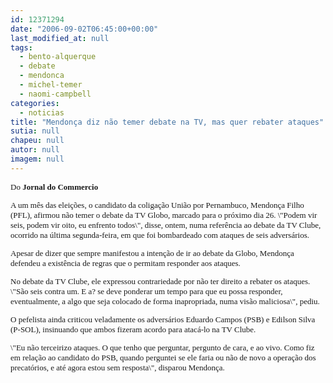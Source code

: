 ```yaml
---
id: 12371294
date: "2006-09-02T06:45:00+00:00"
last_modified_at: null
tags:
  - bento-alquerque
  - debate
  - mendonca
  - michel-temer
  - naomi-campbell
categories:
  - noticias
title: "Mendonça diz não temer debate na TV, mas quer rebater ataques"
sutia: null
chapeu: null
autor: null
imagem: null
---
```

<p><FONT size=2></p>
<p><P><FONT face=Verdana>Do <STRONG>Jornal do Commercio</STRONG></FONT></P></p>
<p><P><FONT face=Verdana>A um mês das eleições, o candidato da coligação União por Pernambuco, Mendonça Filho (PFL), afirmou não temer o debate da TV Globo, marcado para o próximo dia 26. \"Podem vir seis, podem vir oito, eu enfrento todos\", disse, ontem, numa referência ao debate da TV Clube, ocorrido na última segunda-feira, em que foi bombardeado com ataques de seis adversários. </FONT></P></p>
<p><P><FONT face=Verdana>Apesar de dizer que sempre manifestou a intenção de ir ao debate da Globo, Mendonça defendeu a existência de regras que o permitam responder aos ataques. </FONT></P></p>
<p><P><FONT face=Verdana>No debate da TV Clube, ele expressou contrariedade por não ter direito a rebater os ataques. \"São seis contra um. E a? se deve ponderar um tempo para que eu possa responder, eventualmente, a algo que seja colocado de forma inapropriada, numa visão maliciosa\", pediu. </FONT></P></p>
<p><P><FONT face=Verdana>O pefelista ainda criticou veladamente os adversários Eduardo Campos (PSB) e Edilson Silva (P-SOL), insinuando que ambos fizeram acordo para atacá-lo na TV Clube. </FONT></P></p>
<p><P><FONT face=Verdana>\"Eu não terceirizo ataques. O que tenho que perguntar, pergunto de cara, e ao vivo. Como fiz em relação ao candidato do PSB, quando perguntei se ele faria ou não de novo a operação dos precatórios, e até agora estou sem resposta\", disparou Mendonça.</FONT> </P></FONT> </p>
